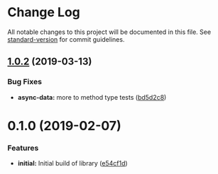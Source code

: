 # Change Log

All notable changes to this project will be documented in this file. See [standard-version](https://github.com/conventional-changelog/standard-version) for commit guidelines.

## [1.0.2](https://github.com/nullpub/dux/compare/v1.0.1...v1.0.2) (2019-03-13)


### Bug Fixes

* **async-data:** more to method type tests ([bd5d2c8](https://github.com/nullpub/dux/commit/bd5d2c8))



<a name="0.1.0"></a>
# 0.1.0 (2019-02-07)


### Features

* **initial:** Initial build of library ([e54cf1d](https://github.com/nullpub/dux/commit/e54cf1d))
